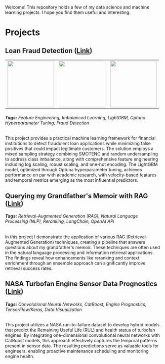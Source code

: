 Welcome! This repository holds a few of my data science and machine learning projects. I hope you find them useful and interesting.

# Projects

## **Loan Fraud Detection ([Link](https://github.com/MattPickard/Project_Portfolio/tree/main/loan_fraud_detection_project))**

<table style="margin: auto;">
    <tr>
        <td style="text-align: center;">
            <img src="https://plus.unsplash.com/premium_photo-1661672185492-d07613b7600f?w=500&auto=format&fit=crop&q=60&ixlib=rb-4.0.3&ixid=M3wxMjA3fDB8MHxzZWFyY2h8NXx8bG9hbiUyMGZyYXVkfGVufDB8fDB8fHww" style="height: 150px; width: auto;"/>
        </td>
        <td style="text-align: center;">
            <img src="https://raw.githubusercontent.com/MattPickard/Project_Portfolio/refs/heads/main/Images/roc_curve.png" style="height: 150px; width: auto;"/>
        </td>
        <td style="text-align: center;">
            <img src="https://raw.githubusercontent.com/MattPickard/Project_Portfolio/refs/heads/main/Images/fraud_distribution.png" style="height: 150px; width: auto;"/>
        </td>
    </tr>
</table>

###### **Tags:** Feature Engineering, Imbalanced Learning, LightGBM, Optuna Hyperparameter Tuning, Fraud Detection

This project provides a practical machine learning framework for financial institutions to detect fraudulent loan applications while minimizing false positives that could impact legitimate customers. The solution employs a mixed sampling strategy combining SMOTENC and random undersampling to address class imbalance, along with comprehensive feature engineering including log scaling, robust scaling, and one-hot encoding. The LightGBM model, optimized through Optuna hyperparameter tuning, achieves performance on par with academic research, with velocity-based features and temporal metrics emerging as the most influential predictors. 

## **Querying my Grandfather's Memoir with RAG ([Link](https://github.com/MattPickard/Project_Portfolio/tree/main/memior_rag_project))**

###### **Tags:** Retrieval-Augmented Generation (RAG), Natural Language Processing (NLP), Reranking, LangChain, OpenAI API

In this project I demonstrate the application of various RAG (Retrieval-Augmented Generation) techniques, creating a pipeline that answers questions about my grandfather's memoir. These techniques are often used in the natural language processing and information retrieval applications. The findings reveal how enhancements like reranking and context enrichment through an ensemble approach can significantly improve retrieval success rates.


## **NASA Turbofan Engine Sensor Data Prognostics ([Link](https://github.com/MattPickard/Project_Portfolio/tree/main/turbofan_engine_prognostics_project))**

###### **Tags:** Convolutional Neural Networks, CatBoost, Engine Prognostics, TensorFlow/Keras, Data Visualization

This project utilizes a NASA run-to-failure dataset to develop hybrid models that predict the Remaining Useful Life (RUL) and health status of turbofan engines. By integrating one-dimensional convolutional neural networks with CatBoost models, this approach effectively captures the temporal patterns present in sensor data. The resulting predictions serve as valuable tools for engineers, enabling proactive maintenance scheduling and monitoring engine health.






